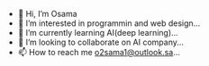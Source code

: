 - 👋 Hi, I’m Osama
- 👀 I’m interested in programmin and web design...
- 🌱 I’m currently learning AI(deep learning)...
- 💞️ I’m looking to collaborate on AI company...
- 📫 How to reach me o2sama1@outlook.sa...

<!---
O2sa/O2sa is a ✨ special ✨ repository because its `README.md` (this file) appears on your GitHub profile.
You can click the Preview link to take a look at your changes.
--->
